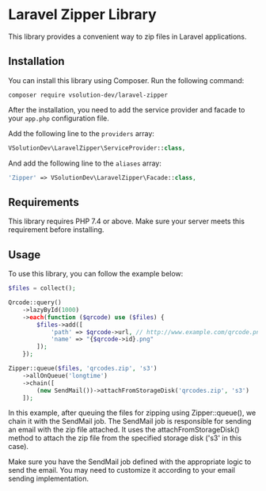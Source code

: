 # Laravel Zipper Library

This library provides a convenient way to zip files in Laravel applications.

## Installation

You can install this library using Composer. Run the following command:

```
composer require vsolution-dev/laravel-zipper
```

After the installation, you need to add the service provider and facade to your `app.php` configuration file.

Add the following line to the `providers` array:

```php
VSolutionDev\LaravelZipper\ServiceProvider::class,
```

And add the following line to the `aliases` array:

```php
'Zipper' => VSolutionDev\LaravelZipper\Facade::class,
```

## Requirements

This library requires PHP 7.4 or above. Make sure your server meets this requirement before installing.

## Usage

To use this library, you can follow the example below:

```php
$files = collect();

Qrcode::query()
    ->lazyById(1000)
    ->each(function ($qrcode) use ($files) {
        $files->add([
            'path' => $qrcode->url, // http://www.example.com/qrcode.png
            'name' => "{$qrcode->id}.png"
        ]);
    });

Zipper::queue($files, 'qrcodes.zip', 's3')
    ->allOnQueue('longtime')
    ->chain([
        (new SendMail())->attachFromStorageDisk('qrcodes.zip', 's3')
    ]);
```

In this example, after queuing the files for zipping using Zipper::queue(), we chain it with the SendMail job. The SendMail job is responsible for sending an email with the zip file attached. It uses the attachFromStorageDisk() method to attach the zip file from the specified storage disk ('s3' in this case).

Make sure you have the SendMail job defined with the appropriate logic to send the email. You may need to customize it according to your email sending implementation.
